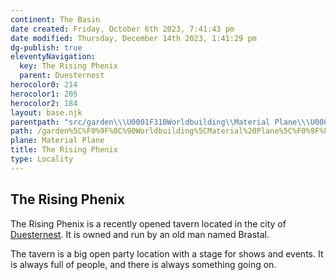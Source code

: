 ```yaml
---
continent: The Basin
date created: Friday, October 6th 2023, 7:41:43 pm
date modified: Thursday, December 14th 2023, 1:41:29 pm
dg-publish: true
eleventyNavigation:
  key: The Rising Phenix
  parent: Duesternest
herocolor0: 214
herocolor1: 205
herocolor2: 184
layout: base.njk
parentpath: "src/garden\\\U0001F310Worldbuilding\\Material Plane\\\U0001F3DE️The Basin\\Regions\\Duesternest/Duesternest.md"
path: /garden%5C%F0%9F%8C%90Worldbuilding%5CMaterial%20Plane%5C%F0%9F%8F%9E%EF%B8%8FThe%20Basin%5CRegions%5CDuesternest/The%20Rising%20Phenix/
plane: Material Plane
title: The Rising Phenix
type: Locality
---
```


## The Rising Phenix

The Rising Phenix is a recently opened tavern located in the city of [Duesternest](/garden/%F0%9F%8C%90Worldbuilding%5CMaterial%20Plane%5C%F0%9F%8F%9E%EF%B8%8FThe%20Basin%5CRegions%5CDuesternest/Duesternest). It is owned and run by an old man named Brastal.

The tavern is a big open party location with a stage for shows and events. It is always full of people, and there is always something going on.